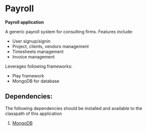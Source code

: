 
# Payroll

**Payroll application**

A generic payroll system for consulting firms. Features include:

* User signup/signin
* Project, clients, vendors management
* Timesheets management
* Invoice management

Leverages following frameworks:

* Play framework
* MongoDB for database

## Dependencies:

The following dependencies should be installed and available to the classpath of this application

1. [MongoDB](https://www.mongodb.org/downloads)